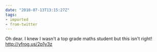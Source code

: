 ```yaml
---
date: "2010-07-13T13:15:27Z"
tags:
- imported
- from-twitter
---
```

Oh dear. I knew I wasn't a top grade maths student but this isn't right\!  http://yfrog.us/2p1y3z
